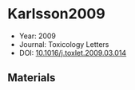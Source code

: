 <a name="article" />

# Karlsson2009

* Year: 2009
* Journal: Toxicology Letters
* DOI: <a href="https://doi.org/10.1016/j.toxlet.2009.03.014">10.1016/j.toxlet.2009.03.014</a>

## Materials
